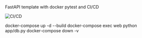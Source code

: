 FastAPI template with docker pytest and CI/CD

![CI/CD](https://github.com/max-4ever/fastapi-template/actions/workflows/main.yml/badge.svg)

docker-compose up -d --build
docker-compose exec web python app/db.py
docker-compose down -v
